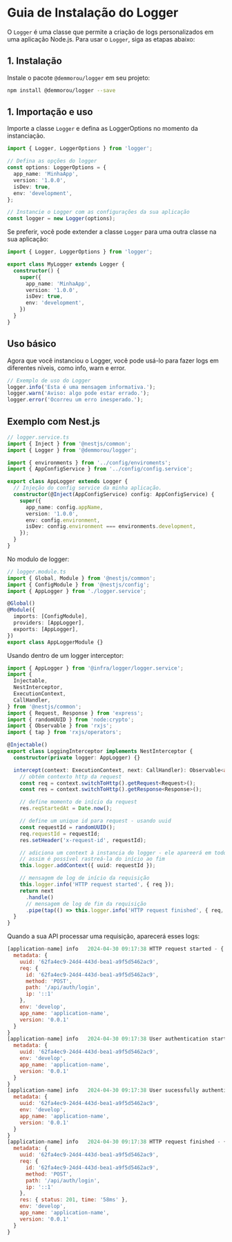 # Guia de Instalação do Logger

O `Logger` é uma classe que permite a criação de logs personalizados em uma aplicação Node.js. Para usar o `Logger`, siga as etapas abaixo:

## 1. Instalação

Instale o pacote `@demmorou/logger` em seu projeto:

```bash
npm install @demmorou/logger --save
```

## 1. Importação e uso

Importe a classe `Logger` e defina as LoggerOptions no momento da instanciação.

```typescript
import { Logger, LoggerOptions } from 'logger';

// Defina as opções do logger
const options: LoggerOptions = {
  app_name: 'MinhaApp',
  version: '1.0.0',
  isDev: true,
  env: 'development',
};

// Instancie o Logger com as configurações da sua aplicação
const logger = new Logger(options);
```

Se preferir, você pode extender a classe `Logger` para uma outra classe na sua aplicação:

```typescript
import { Logger, LoggerOptions } from 'logger';

export class MyLogger extends Logger {
  constructor() {
    super({
      app_name: 'MinhaApp',
      version: '1.0.0',
      isDev: true,
      env: 'development',
    })
  }
}
```

## Uso básico
Agora que você instanciou o Logger, você pode usá-lo para fazer logs em diferentes níveis, como info, warn e error.

```typescript
// Exemplo de uso do Logger
logger.info('Esta é uma mensagem informativa.');
logger.warn('Aviso: algo pode estar errado.');
logger.error('Ocorreu um erro inesperado.');
```

## Exemplo com Nest.js
```typescript
// logger.service.ts
import { Inject } from '@nestjs/common';
import { Logger } from '@demmorou/logger';

import { environments } from '../config/enviroments';
import { AppConfigService } from '../config/config.service';

export class AppLogger extends Logger {
  // Injeção do config service da minha aplicação.
  constructor(@Inject(AppConfigService) config: AppConfigService) {
    super({
      app_name: config.appName,
      version: '1.0.0',
      env: config.environment,
      isDev: config.environment === environments.development,
    });
  }
}
```

No modulo de logger:

```typescript
// logger.module.ts
import { Global, Module } from '@nestjs/common';
import { ConfigModule } from '@nestjs/config';
import { AppLogger } from './logger.service';

@Global()
@Module({
  imports: [ConfigModule],
  providers: [AppLogger],
  exports: [AppLogger],
})
export class AppLoggerModule {}
```

Usando dentro de um logger interceptor:

```typescript
import { AppLogger } from '@infra/logger/logger.service';
import {
  Injectable,
  NestInterceptor,
  ExecutionContext,
  CallHandler,
} from '@nestjs/common';
import { Request, Response } from 'express';
import { randomUUID } from 'node:crypto';
import { Observable } from 'rxjs';
import { tap } from 'rxjs/operators';

@Injectable()
export class LoggingInterceptor implements NestInterceptor {
  constructor(private logger: AppLogger) {}

  intercept(context: ExecutionContext, next: CallHandler): Observable<any> {
    // obtém contexto http da request
    const req = context.switchToHttp().getRequest<Request>();
    const res = context.switchToHttp().getResponse<Response>();

    // define momento de início da request
    res.reqStartedAt = Date.now();

    // define um unique id para request - usando uuid
    const requestId = randomUUID();
    req.requestId = requestId;
    res.setHeader('x-request-id', requestId);

    // adiciona um context à instancia do logger - ele apareerá em todos os logs a desta request
    // assim é possível rastreá-la do início ao fim
    this.logger.addContext({ uuid: requestId });

    // mensagem de log de início da requisição
    this.logger.info('HTTP request started', { req });
    return next
      .handle()
      // mensagem de log de fim da requisição
      .pipe(tap(() => this.logger.info('HTTP request finished', { req, res })));
  }
}
```

Quando a sua API processar uma requisição, aparecerá esses logs:

```js
[application-name] info   2024-04-30 09:17:38 HTTP request started - {
  metadata: {
    uuid: '62fa4ec9-24d4-443d-bea1-a9f5d5462ac9',
    req: {
      id: '62fa4ec9-24d4-443d-bea1-a9f5d5462ac9',
      method: 'POST',
      path: '/api/auth/login',
      ip: '::1'
    },
    env: 'develop',
    app_name: 'application-name',
    version: '0.0.1'
  }
}
[application-name] info   2024-04-30 09:17:38 User authentication started - {
  metadata: {
    uuid: '62fa4ec9-24d4-443d-bea1-a9f5d5462ac9',
    env: 'develop',
    app_name: 'application-name',
    version: '0.0.1'
  }
}
[application-name] info   2024-04-30 09:17:38 User sucessfully authenticated - {
  metadata: {
    uuid: '62fa4ec9-24d4-443d-bea1-a9f5d5462ac9',
    env: 'develop',
    app_name: 'application-name',
    version: '0.0.1'
  }
}
[application-name] info   2024-04-30 09:17:38 HTTP request finished - {
  metadata: {
    uuid: '62fa4ec9-24d4-443d-bea1-a9f5d5462ac9',
    req: {
      id: '62fa4ec9-24d4-443d-bea1-a9f5d5462ac9',
      method: 'POST',
      path: '/api/auth/login',
      ip: '::1'
    },
    res: { status: 201, time: '58ms' },
    env: 'develop',
    app_name: 'application-name',
    version: '0.0.1'
  }
}
```